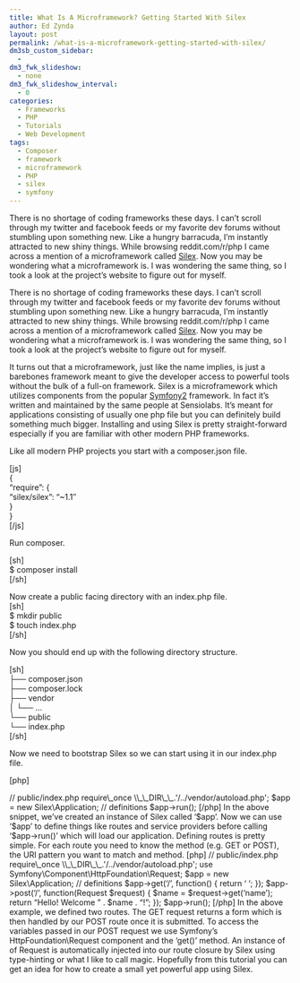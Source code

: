 ```yaml
---
title: What Is A Microframework? Getting Started With Silex
author: Ed Zynda
layout: post
permalink: /what-is-a-microframework-getting-started-with-silex/
dm3sb_custom_sidebar:
  - 
dm3_fwk_slideshow:
  - none
dm3_fwk_slideshow_interval:
  - 0
categories:
  - Frameworks
  - PHP
  - Tutorials
  - Web Development
tags:
  - Composer
  - framework
  - microframework
  - PHP
  - silex
  - symfony
---
```

There is no shortage of coding frameworks these days. I can&#8217;t scroll through my twitter and facebook feeds or my favorite dev forums without stumbling upon something new. Like a hungry barracuda, I&#8217;m instantly attracted to new shiny things. While browsing reddit.com/r/php I came across a mention of a microframework called <a href="http://silex.sensiolabs.org/" title="Silex" target="_blank">Silex</a>. Now you may be wondering what a microframework is. I was wondering the same thing, so I took a look at the project&#8217;s website to figure out for myself.

<!--more-->

There is no shortage of coding frameworks these days. I can&#8217;t scroll through my twitter and facebook feeds or my favorite dev forums without stumbling upon something new. Like a hungry barracuda, I&#8217;m instantly attracted to new shiny things. While browsing reddit.com/r/php I came across a mention of a microframework called <a href="http://silex.sensiolabs.org/" title="Silex" target="_blank">Silex</a>. Now you may be wondering what a microframework is. I was wondering the same thing, so I took a look at the project&#8217;s website to figure out for myself.

It turns out that a microframework, just like the name implies, is just a barebones framework meant to give the developer access to powerful tools without the bulk of a full-on framework. Silex is a microframework which utilizes components from the popular <a href="http://symfony.com/" title="Symfony2" target="_blank">Symfony2</a> framework. In fact it&#8217;s written and maintained by the same people at Sensiolabs. It&#8217;s meant for applications consisting of usually one php file but you can definitely build something much bigger. Installing and using Silex is pretty straight-forward especially if you are familiar with other modern PHP frameworks.

Like all modern PHP projects you start with a composer.json file.

[js]  
{  
&#8220;require&#8221;: {  
&#8220;silex/silex&#8221;: &#8220;~1.1&#8243;  
}  
}  
[/js]

Run composer.

[sh]  
$ composer install  
[/sh]

Now create a public facing directory with an index.php file.  
[sh]  
$ mkdir public  
$ touch index.php  
[/sh]

Now you should end up with the following directory structure.

[sh]  
├── composer.json  
├── composer.lock  
├── vendor  
│ └── &#8230;  
└── public  
└── index.php  
[/sh]

Now we need to bootstrap Silex so we can start using it in our index.php file.

[php]  
<?php<br /> // public/index.php

require\_once \\_\_DIR\_\_.'/../vendor/autoload.php';

$app = new Silex\Application;

// definitions

$app->run();  
[/php]

In the above snippet, we&#8217;ve created an instance of Silex called &#8216;$app&#8217;. Now we can use &#8216;$app&#8217; to define things like routes and service providers before calling &#8216;$app->run()&#8217; which will load our application.

Defining routes is pretty simple. For each route you need to know the method (e.g. GET or POST), the URI pattern you want to match and method.

[php]  
<?php<br /> // public/index.php

require\_once \\_\_DIR\_\_.'/../vendor/autoload.php';

use Symfony\Component\HttpFoundation\Request;

$app = new Silex\Application;

// definitions  
$app->get(&#8216;/&#8217;, function()  
{  
return &#8216;  
&#8216;;  
});

$app->post(&#8216;/&#8217;, function(Request $request)  
{  
$name = $request->get(&#8216;name&#8217;);  
return &#8220;Hello! Welcome &#8221; . $name . &#8220;!&#8221;;  
});

$app->run();  
[/php]

In the above example, we defined two routes. The GET request returns a form which is then handled by our POST route once it is submitted. To access the variables passed in our POST request we use Symfony&#8217;s HttpFoundation\Request component and the &#8216;get()&#8217; method. An instance of of Request is automatically injected into our route closure by Silex using type-hinting or what I like to call magic.

Hopefully from this tutorial you can get an idea for how to create a small yet powerful app using Silex.